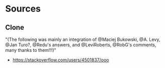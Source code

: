 # Sources


## Clone 
"(The following was mainly an integration of @Maciej Bukowski, @A. Levy, @Jan Turo?, @Redu's answers, and @LeviRoberts, @RobG's comments, many thanks to them!!!)"
- https://stackoverflow.com/users/4501837/ooo